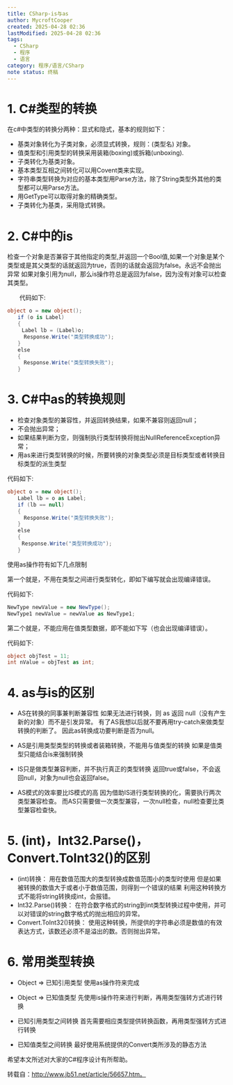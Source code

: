```yaml
---
title: CSharp-is与as
author: MycroftCooper
created: 2025-04-28 02:36
lastModified: 2025-04-28 02:36
tags:
  - CSharp
  - 程序
  - 语言
category: 程序/语言/CSharp
note status: 终稿
---
```



# 1. C#类型的转换

在c#中类型的转换分两种：显式和隐式，基本的规则如下：

- 基类对象转化为子类对象，必须显式转换，规则：(类型名) 对象。
- 值类型和引用类型的转换采用装箱(boxing)或拆箱(unboxing).
- 子类转化为基类对象。
- 基本类型互相之间转化可以用Covent类来实现。
- 字符串类型转换为对应的基本类型用Parse方法，除了String类型外其他的类型都可以用Parse方法。
- 用GetType可以取得对象的精确类型。
- 子类转化为基类，采用隐式转换。

# 2. C#中的is

检查一个对象是否兼容于其他指定的类型,并返回一个Bool值,如果一个对象是某个类型或是其父类型的话就返回为true，否则的话就会返回为false。永远不会抛出异常
如果对象引用为null，那么is操作符总是返回为false，因为没有对象可以检查其类型。

　　代码如下:

```c#
object o = new object();
　　if (o is Label)
　　{
  　 Label lb = (Label)o;
  　　Response.Write("类型转换成功");
　　}
　　else
　　{
  　　Response.Write("类型转换失败");  
　　}
```

# 3. C#中as的转换规则

- 检查对象类型的兼容性，并返回转换结果，如果不兼容则返回null；
- 不会抛出异常；
- 如果结果判断为空，则强制执行类型转换将抛出NullReferenceException异常；
- 用as来进行类型转换的时候，所要转换的对象类型必须是目标类型或者转换目标类型的派生类型

代码如下:

```c#
object o = new object();  
　　Label lb = o as Label;  
　　if (lb == null)
　　{
  　　Response.Write("类型转换失败");
　　}
　　else
　　{   
  　 Response.Write("类型转换成功"); 
　　}
```

使用as操作符有如下几点限制

第一个就是，不用在类型之间进行类型转化，即如下编写就会出现编译错误。

代码如下:

```c#
NewType newValue = new NewType();
NewType1 newValue = newValue as NewType1;
```

第二个就是，不能应用在值类型数据，即不能如下写（也会出现编译错误）。

代码如下:

```c#
object objTest = 11;
int nValue = objTest as int;
```

# 4. as与is的区别

- AS在转换的同事兼判断兼容性
  如果无法进行转换，则 as 返回 null（没有产生新的对象）而不是引发异常。
  有了AS我想以后就不要再用try-catch来做类型转换的判断了。
  因此as转换成功要判断是否为null。

- AS是引用类型类型的转换或者装箱转换，不能用与值类型的转换
  如果是值类型只能结合is来强制转换

- IS只是做类型兼容判断，并不执行真正的类型转换
  返回true或false，不会返回null，对象为null也会返回false。

- AS模式的效率要比IS模式的高
  因为借助IS进行类型转换的化，需要执行两次类型兼容检查。
  而AS只需要做一次类型兼容，一次null检查，null检查要比类型兼容检查快。

# 5. (int)，Int32.Parse()，Convert.ToInt32()的区别

- (int)转换：
  用在数值范围大的类型转换成数值范围小的类型时使用
  但是如果被转换的数值大于或者小于数值范围，则得到一个错误的结果
  利用这种转换方式不能将string转换成int，会报错。
- Int32.Parse()转换：
  在符合数字格式的string到int类型转换过程中使用，并可以对错误的string数字格式的抛出相应的异常。
- Convert.ToInt32()转换：
  使用这种转换，所提供的字符串必须是数值的有效表达方式，该数还必须不是溢出的数。否则抛出异常。

# 6. 常用类型转换

- Object => 已知引用类型
  使用as操作符来完成

- Object => 已知值类型
  先使用is操作符来进行判断，再用类型强转方式进行转换

- 已知引用类型之间转换
  首先需要相应类型提供转换函数，再用类型强转方式进行转换

- 已知值类型之间转换
  最好使用系统提供的Convert类所涉及的静态方法



希望本文所述对大家的C#程序设计有所帮助。

转载自：http://www.jb51.net/article/56657.htm。
